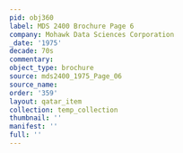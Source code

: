 ```yaml
---
pid: obj360
label: MDS 2400 Brochure Page 6
company: Mohawk Data Sciences Corporation
_date: '1975'
decade: 70s
commentary: 
object_type: brochure
source: mds2400_1975_Page_06
source_name: 
order: '359'
layout: qatar_item
collection: temp_collection
thumbnail: ''
manifest: ''
full: ''
---
```

